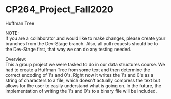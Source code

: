 # CP264_Project_Fall2020
Huffman Tree

NOTE:   
    If you are a collaborator and would like to make changes, please create your branches from the Dev-Stage branch. Also, all pull requests should be to the Dev-Stage first, that way we can do any testing needed.

Overview:   
    This a group project we were tasked to do in our data structures course. We had to create a Huffman Tree from some text and then determine the correct encoding of 1's and 0's. Right now it writes the 1's and 0's as a string of characters to a file, which doesn't actually compress the text but allows for the user to easily understand what is going on. In the future, the implementation of writing the 1's and 0's to a binary file will be included.

  

